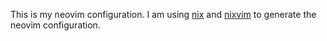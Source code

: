 
This is my neovim configuration. I am using [nix](https://github.com/nixos/nix) and [nixvim](https://github.com/nix-community/nixvim) to generate the neovim configuration.
